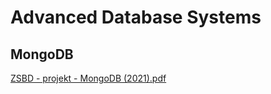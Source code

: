# Advanced Database Systems

## MongoDB

[ZSBD - projekt - MongoDB (2021).pdf](https://github.com/krisko4/Advanced-Database-Systems/files/7981301/ZSBD.-.projekt.-.MongoDB.2021.pdf)
